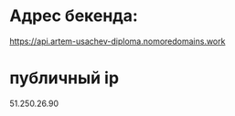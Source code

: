 # Адрес бекенда:

https://api.artem-usachev-diploma.nomoredomains.work 

# публичный ip

51.250.26.90
